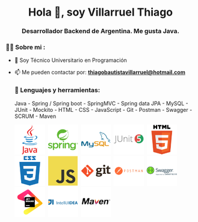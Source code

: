 <div id="header" align="center">
    <h1 align="center">Hola 👋, soy Villarruel Thiago</h1>
    <h3 align="center">Desarrollador Backend de Argentina. Me gusta Java.</h3>
</div>


### 👨‍💻 Sobre mi :

- 📝 Soy Técnico Universitario en Programación

- 📫 Me pueden contactar por: **thiagobautistavillarruel@hotmail.com**

  <div align="left">
        <h3>🔨 Lenguajes y herramientas:</h3>
        <p>Java - Spring / Spring boot - SpringMVC - Spring data JPA - MySQL - JUnit - Mockito - HTML - CSS - JavaScript - Git - Postman - Swagger - SCRUM - Maven  </p>
        <div>
              <img src="https://github.com/devicons/devicon/blob/master/icons/java/java-original-wordmark.svg" title="Java" alt="Java" width="80" height="80"/>&nbsp;
              <img src="https://github.com/devicons/devicon/blob/master/icons/spring/spring-original-wordmark.svg" title="Spring boot" alt="Spring boot" width="80" height="80"/>&nbsp;
              <img src="https://github.com/devicons/devicon/blob/master/icons/mysql/mysql-original-wordmark.svg" title="MySQL"  alt="MySQL" width="80" height="80"/>&nbsp;
              <img src="https://github.com/devicons/devicon/blob/develop/icons/junit/junit-original-wordmark.svg" title="JUnit"  alt="JUnit" width="80" height="80"/>&nbsp;
              <img src="https://github.com/devicons/devicon/blob/develop/icons/html5/html5-original-wordmark.svg" title="HTML5" alt="HTML" width="80" height="80"/>&nbsp;
              <img src="https://github.com/devicons/devicon/blob/master/icons/css3/css3-plain-wordmark.svg"  title="CSS3" alt="CSS" width="80" height="80"/>&nbsp;
              <img src="https://github.com/devicons/devicon/blob/master/icons/javascript/javascript-original.svg" title="JavaScript" alt="JavaScript" width="80" height="80"/>&nbsp;
            <img src="https://github.com/devicons/devicon/blob/master/icons/git/git-original-wordmark.svg" title="Git" **alt="Git" width="80" height="80"/>&nbsp;
            <img src="https://github.com/devicons/devicon/blob/develop/icons/postman/postman-original-wordmark.svg" title="Postman" **alt="Postman" width="80" height="80"/>&nbsp;
            <img src="https://github.com/devicons/devicon/blob/develop/icons/swagger/swagger-original-wordmark.svg" title="Swagger" **alt="Swagger" width="80" height="80"/>&nbsp;
            <img src="https://github.com/devicons/devicon/blob/master/icons/jetbrains/jetbrains-original.svg" title="Jetbrains" alt="Jetbrains" width="80" height="80"/>&nbsp;
            <img src="https://github.com/devicons/devicon/blob/master/icons/intellij/intellij-original-wordmark.svg" title="IntelliJ" alt="IntelliJ" width="80" height="80"/>&nbsp;
            <img src="https://github.com/devicons/devicon/blob/develop/icons/maven/maven-original-wordmark.svg" title="Maven" alt="Maven" width="80" height="80"/>&nbsp;
        </div>
  </div>
  
<!--
**Villarruel-Thiago-Bautista/Villarruel-Thiago-Bautista** is a ✨ _special_ ✨ repository because its `README.md` (this file) appears on your GitHub profile.

Here are some ideas to get you started:

- 🔭 I’m currently working on ...
- 🌱 I’m currently learning ...
- 👯 I’m looking to collaborate on ...
- 🤔 I’m looking for help with ...
- 💬 Ask me about ...
- 📫 How to reach me: ...
- 😄 Pronouns: ...
- ⚡ Fun fact: ...
-->
